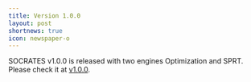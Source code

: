 ```yaml
---
title: Version 1.0.0
layout: post
shortnews: true
icon: newspaper-o
---
```


SOCRATES v1.0.0 is released with two engines Optimization and SPRT. Please check it at <a href="https://github.com/longph1989/Socrates/releases/tag/v1.0.0">v1.0.0</a>.